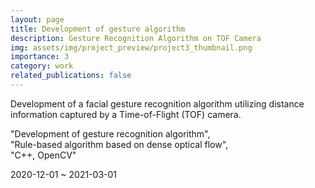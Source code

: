 ```yaml
---
layout: page
title: Development of gesture algorithm
description: Gesture Recognition Algorithm on TOF Camera
img: assets/img/project_preview/project3_thumbnail.png
importance: 3
category: work
related_publications: false
---
```


Development of a facial gesture recognition algorithm utilizing distance information captured by a Time-of-Flight (TOF) camera.  
  
"Development of gesture recognition algorithm",  
"Rule-based algorithm based on dense optical flow",  
"C++, OpenCV"  
  
2020-12-01 ~ 2021-03-01  
